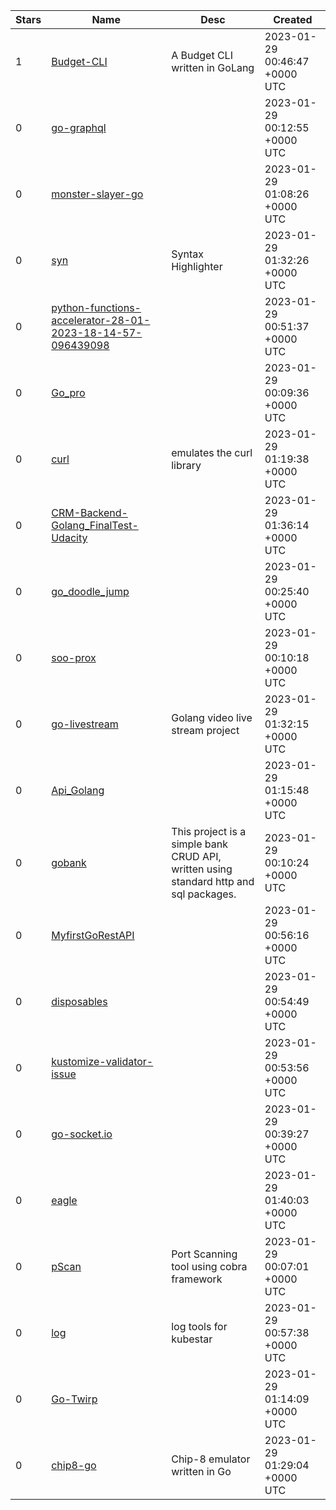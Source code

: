 | Stars | Name | Desc | Created | 
| ----- | ------- | ------------- | ------------- |
| 1 | [Budget-CLI](https://github.com/camer0nluo/Budget-CLI) | A Budget CLI written in GoLang | 2023-01-29 00:46:47 +0000 UTC |
| 0 | [go-graphql](https://github.com/Xlaez/go-graphql) |  | 2023-01-29 00:12:55 +0000 UTC |
| 0 | [monster-slayer-go](https://github.com/tyange/monster-slayer-go) |  | 2023-01-29 01:08:26 +0000 UTC |
| 0 | [syn](https://github.com/jeffwilliams/syn) | Syntax Highlighter | 2023-01-29 01:32:26 +0000 UTC |
| 0 | [python-functions-accelerator-28-01-2023-18-14-57-096439098](https://github.com/dapdelivery/python-functions-accelerator-28-01-2023-18-14-57-096439098) |  | 2023-01-29 00:51:37 +0000 UTC |
| 0 | [Go_pro](https://github.com/NicolasRodriguezH/Go_pro) |  | 2023-01-29 00:09:36 +0000 UTC |
| 0 | [curl](https://github.com/wiseli123/curl) | emulates the curl library | 2023-01-29 01:19:38 +0000 UTC |
| 0 | [CRM-Backend-Golang_FinalTest-Udacity](https://github.com/Miguel-Florian/CRM-Backend-Golang_FinalTest-Udacity) |  | 2023-01-29 01:36:14 +0000 UTC |
| 0 | [go_doodle_jump](https://github.com/yuuna-stack/go_doodle_jump) |  | 2023-01-29 00:25:40 +0000 UTC |
| 0 | [soo-prox](https://github.com/yaameen/soo-prox) |  | 2023-01-29 00:10:18 +0000 UTC |
| 0 | [go-livestream](https://github.com/josethz00/go-livestream) | Golang video live stream project | 2023-01-29 01:32:15 +0000 UTC |
| 0 | [Api_Golang](https://github.com/jcagudelo12/Api_Golang) |  | 2023-01-29 01:15:48 +0000 UTC |
| 0 | [gobank](https://github.com/Farischt/gobank) | This project is a simple bank CRUD API, written using standard http and sql packages. | 2023-01-29 00:10:24 +0000 UTC |
| 0 | [MyfirstGoRestAPI](https://github.com/Vastro-lorde/MyfirstGoRestAPI) |  | 2023-01-29 00:56:16 +0000 UTC |
| 0 | [disposables](https://github.com/conelul/disposables) |  | 2023-01-29 00:54:49 +0000 UTC |
| 0 | [kustomize-validator-issue](https://github.com/bluebrown/kustomize-validator-issue) |  | 2023-01-29 00:53:56 +0000 UTC |
| 0 | [go-socket.io](https://github.com/gonetlib/go-socket.io) |  | 2023-01-29 00:39:27 +0000 UTC |
| 0 | [eagle](https://github.com/wanyuqin/eagle) |  | 2023-01-29 01:40:03 +0000 UTC |
| 0 | [pScan](https://github.com/ahmedkhaeld/pScan) | Port Scanning tool using cobra framework | 2023-01-29 00:07:01 +0000 UTC |
| 0 | [log](https://github.com/xuyun-io/log) | log tools for kubestar | 2023-01-29 00:57:38 +0000 UTC |
| 0 | [Go-Twirp](https://github.com/Raviraj2000/Go-Twirp) |  | 2023-01-29 01:14:09 +0000 UTC |
| 0 | [chip8-go](https://github.com/michaelbui99/chip8-go) | Chip-8 emulator written in Go | 2023-01-29 01:29:04 +0000 UTC |

